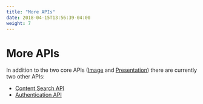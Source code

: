 ```yaml
---
title: "More APIs"
date: 2018-04-15T13:56:39-04:00
weight: 7
---
```


# More APIs

In addition to the two core APIs ([Image](image/README.md) and [Presentation](presentation/README.md)) there are currently two other APIs:

- [Content Search API](search/README.md)
- [Authentication API](authentication/README.md)
